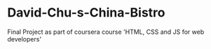 # David-Chu-s-China-Bistro
Final Project as part of coursera course 'HTML, CSS and JS for web developers'
